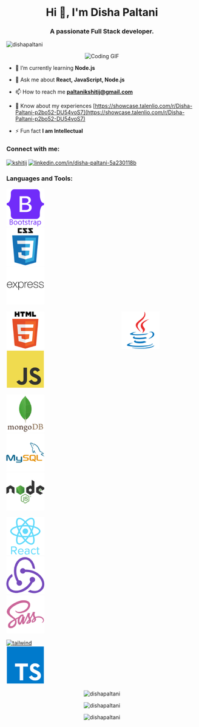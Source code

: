 <h1 align="center">Hi 👋, I'm Disha Paltani</h1>
<h3 align="center">A passionate Full Stack developer.</h3>

<p align="left"> <img src="https://komarev.com/ghpvc/?username=dishapaltani&label=Profile%20views&color=0e75b6&style=flat" alt="dishapaltani" /> </p>

<p align="center">
  <img src="https://cdn.dribbble.com/users/1364029/screenshots/16093268/media/68e82a7fb4904614a9066d6b540c14b2.gif" alt="Coding GIF" />
</p>


- 🌱 I’m currently learning **Node.js**

- 💬 Ask me about **React, JavaScript, Node.js**

- 📫 How to reach me **paltanikshitij@gmail.com**

- 📄 Know about my experiences [https://showcase.talenlio.com/r/Disha-Paltani-p2bo52-DU54voS7](https://showcase.talenlio.com/r/Disha-Paltani-p2bo52-DU54voS7)

- ⚡ Fun fact **I am Intellectual**

<h3 align="left">Connect with me:</h3>
<p align="left">
<a href="https://codepen.io/kshitij" target="blank"><img align="center" src="https://raw.githubusercontent.com/rahuldkjain/github-profile-readme-generator/master/src/images/icons/Social/codepen.svg" alt="kshitij" height="30" width="40" /></a>
<a href="https://linkedin.com/in/linkedin.com/in/disha-paltani-5a230118b" target="blank"><img align="center" src="https://raw.githubusercontent.com/rahuldkjain/github-profile-readme-generator/master/src/images/icons/Social/linked-in-alt.svg" alt="linkedin.com/in/disha-paltani-5a230118b" height="30" width="40" /></a>
</p>

<h3 align="left">Languages and Tools:</h3>
<p align="left">
  <a href="https://getbootstrap.com" target="_blank" rel="noreferrer"><img src="https://raw.githubusercontent.com/devicons/devicon/master/icons/bootstrap/bootstrap-plain-wordmark.svg" alt="bootstrap" width="100" height="100" style="margin-right: 200px;" /></a>
  <a href="https://www.w3schools.com/css/" target="_blank" rel="noreferrer"><img src="https://raw.githubusercontent.com/devicons/devicon/master/icons/css3/css3-original-wordmark.svg" alt="css3" width="100" height="100" style="margin-right: 200px;" /></a>
  <a href="https://expressjs.com" target="_blank" rel="noreferrer"><img src="https://raw.githubusercontent.com/devicons/devicon/master/icons/express/express-original-wordmark.svg" alt="express" width="100" height="100" style="margin-right: 200px;" /></a>
</p>
<p align="left">
  <a href="https://www.w3.org/html/" target="_blank" rel="noreferrer"><img src="https://raw.githubusercontent.com/devicons/devicon/master/icons/html5/html5-original-wordmark.svg" alt="html5" width="100" height="100" style="margin-right: 200px;" /></a>
  <a href="https://www.java.com" target="_blank" rel="noreferrer"><img src="https://raw.githubusercontent.com/devicons/devicon/master/icons/java/java-original.svg" alt="java" width="100" height="100" style="margin-right: 100px;" /></a>
  <a href="https://developer.mozilla.org/en-US/docs/Web/JavaScript" target="_blank" rel="noreferrer"><img src="https://raw.githubusercontent.com/devicons/devicon/master/icons/javascript/javascript-original.svg" alt="javascript" width="100" height="100" style="margin-right: 200px;" /></a>
</p>
<p align="left">
  <a href="https://www.mongodb.com/" target="_blank" rel="noreferrer"><img src="https://raw.githubusercontent.com/devicons/devicon/master/icons/mongodb/mongodb-original-wordmark.svg" alt="mongodb" width="100" height="100" style="margin-right: 200px;" /></a>
  <a href="https://www.mysql.com/" target="_blank" rel="noreferrer"><img src="https://raw.githubusercontent.com/devicons/devicon/master/icons/mysql/mysql-original-wordmark.svg" alt="mysql" width="100" height="100" style="margin-right: 200px;" /></a>
  <a href="https://nodejs.org" target="_blank" rel="noreferrer"><img src="https://raw.githubusercontent.com/devicons/devicon/master/icons/nodejs/nodejs-original-wordmark.svg" alt="nodejs" width="100" height="100" style="margin-right: 200px;" /></a>
</p>
<p align="left">
  <a href="https://reactjs.org/" target="_blank" rel="noreferrer"><img src="https://raw.githubusercontent.com/devicons/devicon/master/icons/react/react-original-wordmark.svg" alt="react" width="100" height="100" style="margin-right: 200px;" /></a>
  <a href="https://redux.js.org" target="_blank" rel="noreferrer"><img src="https://raw.githubusercontent.com/devicons/devicon/master/icons/redux/redux-original.svg" alt="redux" width="100" height="100" style="margin-right: 200px;" /></a>
  <a href="https://sass-lang.com" target="_blank" rel="noreferrer"><img src="https://raw.githubusercontent.com/devicons/devicon/master/icons/sass/sass-original.svg" alt="sass" width="100" height="100" style="margin-right: 200px;" /></a>
</p>
<p align="left">
  <a href="https://tailwindcss.com/" target="_blank" rel="noreferrer"><img src="https://www.vectorlogo.zone/logos/tailwindcss/tailwindcss-icon.svg" alt="tailwind" width="100" height="100" style="margin-right: 200px;" /></a>
  <a href="https://www.typescriptlang.org/" target="_blank" rel="noreferrer"><img src="https://raw.githubusercontent.com/devicons/devicon/master/icons/typescript/typescript-original.svg" alt="typescript" width="100" height="100" style="margin-right: 200px;" /></a>
</p>

<p align="center">
  <img src="https://github-readme-stats.vercel.app/api/top-langs?username=dishapaltani&show_icons=true&locale=en&layout=compact" alt="dishapaltani" />
</p>

<p align="center">
  <img src="https://github-readme-stats.vercel.app/api?username=dishapaltani&show_icons=true&locale=en" alt="dishapaltani" />
</p>


<p align="center">
  <img src="https://github-readme-streak-stats.herokuapp.com/?user=dishapaltani&" alt="dishapaltani" />
</p>
